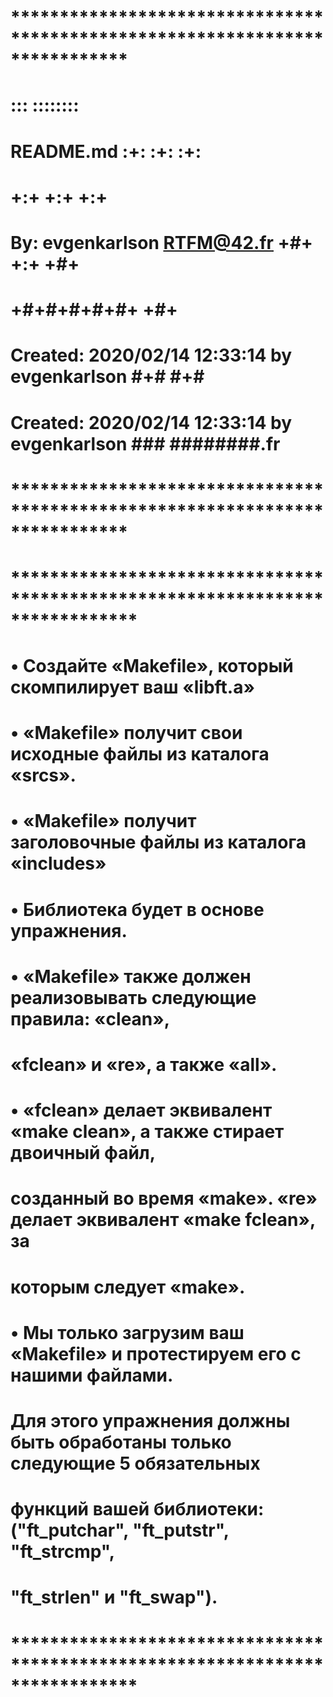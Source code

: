 # **************************************************************************** #
#                                                                              #
#                                                         :::      ::::::::    #
#    README.md                                          :+:      :+:    :+:    #
#                                                     +:+ +:+         +:+      #
#    By: evgenkarlson <RTFM@42.fr>                  +#+  +:+       +#+         #
#                                                 +#+#+#+#+#+   +#+            #
#    Created: 2020/02/14 12:33:14 by evgenkarlson      #+#    #+#              #
#    Created: 2020/02/14 12:33:14 by evgenkarlson     ###   ########.fr        #
#                                                                              #
# **************************************************************************** #

# ***************************************************************************** #
#                                                                               #
#   • Создайте «Makefile», который скомпилирует ваш «libft.a»                   #
#                                                                               #
#   • «Makefile» получит свои исходные файлы из каталога «srcs».                #
#                                                                               #
#   • «Makefile» получит заголовочные файлы из каталога «includes»              #
#                                                                               #
#   • Библиотека будет в основе упражнения.                                     #
#                                                                               #
#   • «Makefile» также должен реализовывать следующие правила: «clean»,         #
#    «fclean» и «re», а также «all».                                            #
#                                                                               #
#   • «fclean» делает эквивалент «make clean», а также стирает двоичный файл,   #
#   созданный во время «make». «re» делает эквивалент «make fclean», за         #
#   которым следует «make».                                                     #
#                                                                               #
#   • Мы только загрузим ваш «Makefile» и протестируем его с нашими файлами.    #
#   Для этого упражнения должны быть обработаны только следующие 5 обязательных #
#   функций вашей библиотеки: ("ft_putchar", "ft_putstr", "ft_strcmp",          #
#   "ft_strlen" и "ft_swap").                                                   #
#                                                                               #
# ***************************************************************************** #